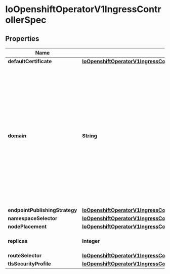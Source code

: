 
# IoOpenshiftOperatorV1IngressControllerSpec

## Properties
Name | Type | Description | Notes
------------ | ------------- | ------------- | -------------
**defaultCertificate** | [**IoOpenshiftOperatorV1IngressControllerSpecDefaultCertificate**](IoOpenshiftOperatorV1IngressControllerSpecDefaultCertificate.md) |  |  [optional]
**domain** | **String** | domain is a DNS name serviced by the ingress controller and is used to configure multiple features:   * For the LoadBalancerService endpoint publishing strategy, domain is   used to configure DNS records. See endpointPublishingStrategy.   * When using a generated default certificate, the certificate will be valid   for domain and its subdomains. See defaultCertificate.   * The value is published to individual Route statuses so that end-users   know where to target external DNS records.   domain must be unique among all IngressControllers, and cannot be updated.   If empty, defaults to ingress.config.openshift.io/cluster .spec.domain. |  [optional]
**endpointPublishingStrategy** | [**IoOpenshiftOperatorV1IngressControllerSpecEndpointPublishingStrategy**](IoOpenshiftOperatorV1IngressControllerSpecEndpointPublishingStrategy.md) |  |  [optional]
**namespaceSelector** | [**IoOpenshiftOperatorV1IngressControllerSpecNamespaceSelector**](IoOpenshiftOperatorV1IngressControllerSpecNamespaceSelector.md) |  |  [optional]
**nodePlacement** | [**IoOpenshiftOperatorV1IngressControllerSpecNodePlacement**](IoOpenshiftOperatorV1IngressControllerSpecNodePlacement.md) |  |  [optional]
**replicas** | **Integer** | replicas is the desired number of ingress controller replicas. If unset, defaults to 2. |  [optional]
**routeSelector** | [**IoOpenshiftOperatorV1IngressControllerSpecRouteSelector**](IoOpenshiftOperatorV1IngressControllerSpecRouteSelector.md) |  |  [optional]
**tlsSecurityProfile** | [**IoOpenshiftOperatorV1IngressControllerSpecTlsSecurityProfile**](IoOpenshiftOperatorV1IngressControllerSpecTlsSecurityProfile.md) |  |  [optional]



